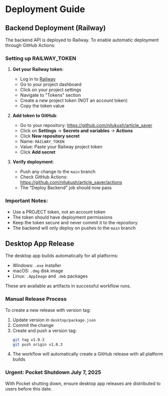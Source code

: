 # Deployment Guide

## Backend Deployment (Railway)

The backend API is deployed to Railway. To enable automatic deployment through GitHub Actions:

### Setting up RAILWAY_TOKEN

1. **Get your Railway token**:
   - Log in to [Railway](https://railway.app)
   - Go to your project dashboard
   - Click on your project settings
   - Navigate to "Tokens" section
   - Create a new project token (NOT an account token)
   - Copy the token value

2. **Add token to GitHub**:
   - Go to your repository: https://github.com/nilukush/article_saver
   - Click on **Settings** → **Secrets and variables** → **Actions**
   - Click **New repository secret**
   - Name: `RAILWAY_TOKEN`
   - Value: Paste your Railway project token
   - Click **Add secret**

3. **Verify deployment**:
   - Push any change to the `main` branch
   - Check GitHub Actions: https://github.com/nilukush/article_saver/actions
   - The "Deploy Backend" job should now pass

### Important Notes:
- Use a PROJECT token, not an account token
- The token should have deployment permissions
- Keep the token secure and never commit it to the repository
- The backend will only deploy on pushes to the `main` branch

## Desktop App Release

The desktop app builds automatically for all platforms:
- Windows: `.exe` installer
- macOS: `.dmg` disk image  
- Linux: `.AppImage` and `.deb` packages

These are available as artifacts in successful workflow runs.

### Manual Release Process

To create a new release with version tag:

1. Update version in `desktop/package.json`
2. Commit the change
3. Create and push a version tag:
   ```bash
   git tag v1.0.3
   git push origin v1.0.3
   ```
4. The workflow will automatically create a GitHub release with all platform builds

### Urgent: Pocket Shutdown July 7, 2025

With Pocket shutting down, ensure desktop app releases are distributed to users before this date.